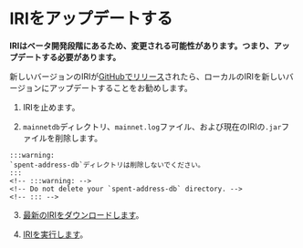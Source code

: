 # IRIをアップデートする
<!-- # Update the IRI -->

**IRIはベータ開発段階にあるため、変更される可能性があります。つまり、アップデートする必要があります。**
<!-- **The IRI is in a beta development stage, so it's likely to change, meaning that you'll need to update it.** -->

新しいバージョンのIRIが[GitHubでリリース](https://github.com/iotaledger/iri/releases)されたら、ローカルのIRIを新しいバージョンにアップデートすることをお勧めします。
<!-- When a new version of the [IRI is released on GitHub](https://github.com/iotaledger/iri/releases), we recommend that you update your local IRI to the new version. -->

1. IRIを止めます。
  <!-- 1. Stop the IRI -->

2. `mainnetdb`ディレクトリ、`mainnet.log`ファイル、および現在のIRIの`.jar`ファイルを削除します。
  <!-- 2. Delete the `mainnetdb` directory, the `mainnet.log` file, and your current IRI .jar file -->

    :::warning:
    `spent-address-db`ディレクトリは削除しないでください。
    :::
    <!-- :::warning: -->
    <!-- Do not delete your `spent-address-db` directory. -->
    <!-- ::: -->

3. [最新のIRIをダウンロードします](../how-to-guides/run-an-iri-node-on-linux.md#download-the-pre-built-iri-java-file)。
  <!-- 4. [Download the latest IRI](../how-to-guides/run-an-iri-node-on-linux.md#download-the-pre-built-iri-java-file) -->

4. [IRIを実行します](../how-to-guides/run-an-iri-node-on-linux.md#run-the-iri)。
  <!-- 5. [Run the IRI](../how-to-guides/run-an-iri-node-on-linux.md#run-the-iri) -->
